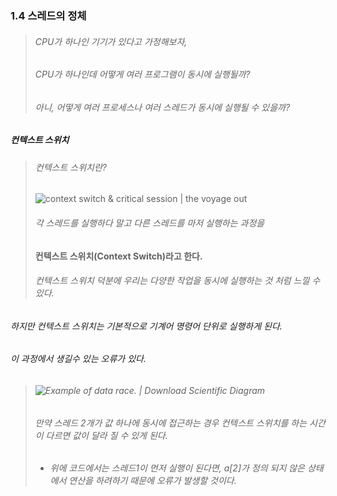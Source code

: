 ### 1.4 스레드의 정체

> ###### CPU가 하나인 기기가 있다고 가정해보자,
> 
> ###### CPU가 하나인데 어떻게 여러 프로그램이 동시에 실행될까?
> 
> ###### 아니, 어떻게 여러 프로세스나 여러 스레드가 동시에 실행될 수 있을까?

##### 컨텍스트 스위치

> ###### 컨텍스트 스위치란?
> 
> ![context switch & critical session | the voyage out](http://i2.wp.com/thevoyageout.com/wp/wp-content/uploads/2018/04/Context_switch.png?fit=1300%2C9999)
> 
> ###### 각 스레드를 실행하다 말고 다른 스레드를 마저 실행하는 과정을
> 
> #### 컨텍스트 스위치(Context Switch)라고 한다.
> 
> ###### 컨텍스트 스위치 덕분에 우리는 다양한 작업을 동시에 실행하는 것 처럼 느낄 수 있다.

###### 하지만 컨텍스트 스위치는 기본적으로 기계어 명령어 단위로 실행하게 된다.

###### 이 과정에서 생길수 있는 오류가 있다.

> ###### ![Example of data race. | Download Scientific Diagram](https://www.researchgate.net/profile/Yo-Sung-Ho/publication/228907674/figure/fig1/AS:300784483880960@1448724017013/Example-of-data-race.png)
> 
> ###### 만약 스레드 2개가 값 하나에 동시에 접근하는 경우 컨텍스트 스위치를 하는 시간이 다르면 값이 달라 질 수 있게 된다.
> 
> - ###### 위에 코드에서는 스레드1이 먼저 실행이 된다면, a[2]가 정의 되지 않은 상태에서 연산을 하려하기 때문에 오류가 발생할 것이다.
